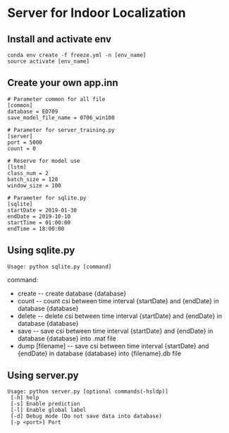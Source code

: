 # Server for Indoor Localization
## Install and activate env
```
conda env create -f freeze.yml -n [env_name] 
source activate [env_name]
```
## Create your own app.inn
```
# Parameter common for all file
[common]
database = ED709
save_model_file_name = 0706_win100

# Parameter for server_training.py
[server]
port = 5000
count = 0

# Reserve for model use
[lstm]
class_num = 2
batch_size = 128
window_size = 100

# Parameter for sqlite.py
[sqlite]
startDate = 2019-01-30
endDate = 2019-10-10
startTime = 01:00:00
endTime = 18:00:00
```
## Using sqlite.py
```
Usage: python sqlite.py [command]
```
command:
* create -- create database {database}
* count -- count csi between time interval {startDate} and {endDate} in database {database}
* delete -- delete csi between time interval {startDate} and {endDate} in database {database}
* save -- save csi between time interval {startDate} and {endDate} in database {database} into .mat file
* dump [filename] -- save csi between time interval {startDate} and {endDate} in database {database} into {filename}.db file

## Using server.py
```
Usage: python server.py [optional commands(-hsldp)]
 [-h] help
 [-s] Enable prediction
 [-l] Enable global label
 [-d] Debug mode (Do not save data into database)
 [-p <port>] Port
```
